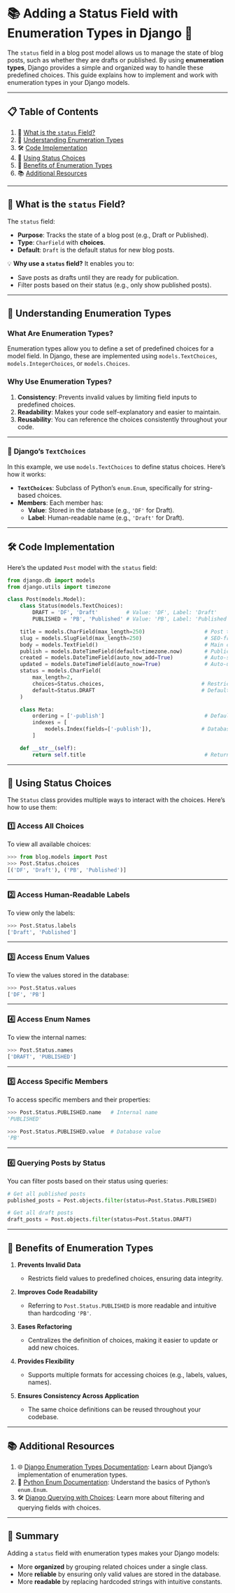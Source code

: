 # 📚 **Adding a Status Field with Enumeration Types in Django** 🎉

The `status` field in a blog post model allows us to manage the state of blog posts, such as whether they are drafts or published. By using **enumeration types**, Django provides a simple and organized way to handle these predefined choices. This guide explains how to implement and work with enumeration types in your Django models.

---

## 📋 **Table of Contents**

1. 🔧 [What is the `status` Field?](#-what-is-the-status-field)  
2. 🌟 [Understanding Enumeration Types](#-understanding-enumeration-types)  
3. 🛠️ [Code Implementation](#-code-implementation)  
4. 📖 [Using Status Choices](#-using-status-choices)  
5. 🚀 [Benefits of Enumeration Types](#-benefits-of-enumeration-types)  
6. 📚 [Additional Resources](#-additional-resources)

---

## 🔧 **What is the `status` Field?**

The `status` field:
- **Purpose**: Tracks the state of a blog post (e.g., Draft or Published).
- **Type**: `CharField` with **choices**.
- **Default**: `Draft` is the default status for new blog posts.

💡 **Why use a `status` field?**
It enables you to:
- Save posts as drafts until they are ready for publication.  
- Filter posts based on their status (e.g., only show published posts).  

---

## 🌟 **Understanding Enumeration Types**

### What Are Enumeration Types?

Enumeration types allow you to define a set of predefined choices for a model field. In Django, these are implemented using `models.TextChoices`, `models.IntegerChoices`, or `models.Choices`.

### Why Use Enumeration Types?

1. **Consistency**: Prevents invalid values by limiting field inputs to predefined choices.  
2. **Readability**: Makes your code self-explanatory and easier to maintain.  
3. **Reusability**: You can reference the choices consistently throughout your code.  

---

### 📝 **Django’s `TextChoices`**

In this example, we use `models.TextChoices` to define status choices. Here’s how it works:
- **`TextChoices`**: Subclass of Python’s `enum.Enum`, specifically for string-based choices.  
- **Members**: Each member has:
  - **Value**: Stored in the database (e.g., `'DF'` for Draft).  
  - **Label**: Human-readable name (e.g., `'Draft'` for Draft).  

---

## 🛠️ **Code Implementation**

Here’s the updated `Post` model with the `status` field:

```python
from django.db import models
from django.utils import timezone

class Post(models.Model):
    class Status(models.TextChoices):
        DRAFT = 'DF', 'Draft'         # Value: 'DF', Label: 'Draft'
        PUBLISHED = 'PB', 'Published' # Value: 'PB', Label: 'Published'

    title = models.CharField(max_length=250)                   # Post title
    slug = models.SlugField(max_length=250)                    # SEO-friendly slug
    body = models.TextField()                                  # Main content of the post
    publish = models.DateTimeField(default=timezone.now)       # Publication date and time
    created = models.DateTimeField(auto_now_add=True)          # Auto-stores creation timestamp
    updated = models.DateTimeField(auto_now=True)              # Auto-updates modification timestamp
    status = models.CharField(
        max_length=2,
        choices=Status.choices,                               # Restricts field to defined choices
        default=Status.DRAFT                                  # Default status is Draft
    )

    class Meta:
        ordering = ['-publish']                                # Default ordering: newest posts first
        indexes = [
            models.Index(fields=['-publish']),                # Database index for publish field
        ]

    def __str__(self):
        return self.title                                      # Returns the title as a string
```

---

## 📖 **Using Status Choices**

The `Status` class provides multiple ways to interact with the choices. Here’s how to use them:

### 1️⃣ **Access All Choices**
To view all available choices:
```python
>>> from blog.models import Post
>>> Post.Status.choices
[('DF', 'Draft'), ('PB', 'Published')]
```

---

### 2️⃣ **Access Human-Readable Labels**
To view only the labels:
```python
>>> Post.Status.labels
['Draft', 'Published']
```

---

### 3️⃣ **Access Enum Values**
To view the values stored in the database:
```python
>>> Post.Status.values
['DF', 'PB']
```

---

### 4️⃣ **Access Enum Names**
To view the internal names:
```python
>>> Post.Status.names
['DRAFT', 'PUBLISHED']
```

---

### 5️⃣ **Access Specific Members**
To access specific members and their properties:
```python
>>> Post.Status.PUBLISHED.name   # Internal name
'PUBLISHED'

>>> Post.Status.PUBLISHED.value  # Database value
'PB'
```

---

### 6️⃣ **Querying Posts by Status**
You can filter posts based on their status using queries:
```python
# Get all published posts
published_posts = Post.objects.filter(status=Post.Status.PUBLISHED)

# Get all draft posts
draft_posts = Post.objects.filter(status=Post.Status.DRAFT)
```

---

## 🚀 **Benefits of Enumeration Types**

1. **Prevents Invalid Data**  
   - Restricts field values to predefined choices, ensuring data integrity.

2. **Improves Code Readability**  
   - Referring to `Post.Status.PUBLISHED` is more readable and intuitive than hardcoding `'PB'`.

3. **Eases Refactoring**  
   - Centralizes the definition of choices, making it easier to update or add new choices.

4. **Provides Flexibility**  
   - Supports multiple formats for accessing choices (e.g., labels, values, names).

5. **Ensures Consistency Across Application**  
   - The same choice definitions can be reused throughout your codebase.

---

## 📚 **Additional Resources**

1. 🌐 [Django Enumeration Types Documentation](https://docs.djangoproject.com/en/5.0/ref/models/fields/#enumeration-types): Learn about Django’s implementation of enumeration types.  
2. 📖 [Python Enum Documentation](https://docs.python.org/3/library/enum.html): Understand the basics of Python’s `enum.Enum`.  
3. 🛠️ [Django Querying with Choices](https://docs.djangoproject.com/en/5.0/ref/models/querysets/#field-lookups): Learn more about filtering and querying fields with choices.  

---

## 🎉 **Summary**

Adding a `status` field with enumeration types makes your Django models:
- More **organized** by grouping related choices under a single class.
- More **reliable** by ensuring only valid values are stored in the database.
- More **readable** by replacing hardcoded strings with intuitive constants.
